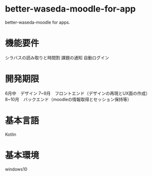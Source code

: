 # better-waseda-moodle-for-app
better-waseda-moodle for apps.

# 機能要件
シラバスの読み取りと時間割
課題の通知
自動ログイン

# 開発期限
6月中　デザイン
7~9月　フロントエンド（デザインの再現とUX面の作成）
8~10月　バックエンド（moodleの情報取得とセッション保持等）

# 基本言語
Kotlin

# 基本環境
windows10 
